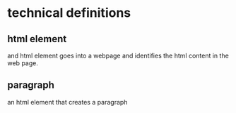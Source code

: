 # technical definitions

## html element
and html element goes into a webpage and identifies the html content in the web page.

## paragraph
an html element that creates a paragraph

